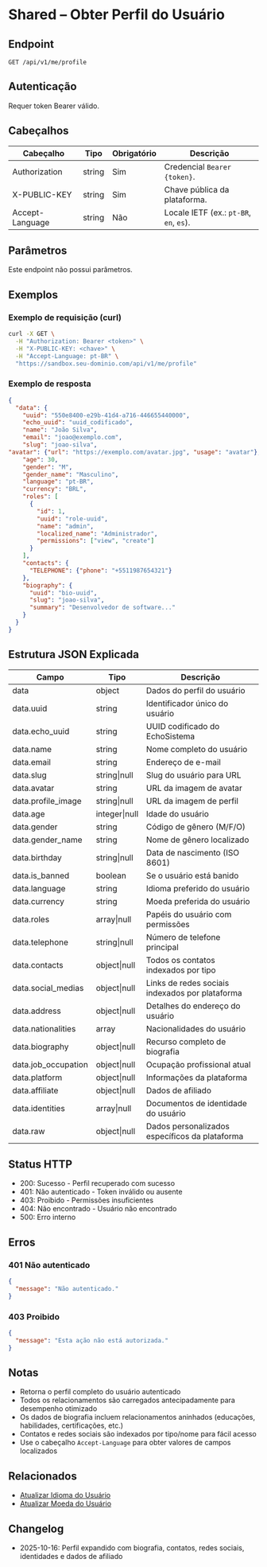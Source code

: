 # Shared – Obter Perfil do Usuário

## Endpoint

```
GET /api/v1/me/profile
```

## Autenticação

Requer token Bearer válido.

## Cabeçalhos

| Cabeçalho          | Tipo     | Obrigatório | Descrição |
| ------------------ | -------- | ----------- | --------- |
| Authorization      | string   | Sim         | Credencial `Bearer {token}`. |
| X-PUBLIC-KEY       | string   | Sim         | Chave pública da plataforma. |
| Accept-Language    | string   | Não         | Locale IETF (ex.: `pt-BR`, `en`, `es`). |

## Parâmetros

Este endpoint não possui parâmetros.

## Exemplos

### Exemplo de requisição (curl)

```bash
curl -X GET \
  -H "Authorization: Bearer <token>" \
  -H "X-PUBLIC-KEY: <chave>" \
  -H "Accept-Language: pt-BR" \
  "https://sandbox.seu-dominio.com/api/v1/me/profile"
```

### Exemplo de resposta

```json
{
  "data": {
    "uuid": "550e8400-e29b-41d4-a716-446655440000",
    "echo_uuid": "uuid_codificado",
    "name": "João Silva",
    "email": "joao@exemplo.com",
    "slug": "joao-silva",
"avatar": {"url": "https://exemplo.com/avatar.jpg", "usage": "avatar"},
    "age": 30,
    "gender": "M",
    "gender_name": "Masculino",
    "language": "pt-BR",
    "currency": "BRL",
    "roles": [
      {
        "id": 1,
        "uuid": "role-uuid",
        "name": "admin",
        "localized_name": "Administrador",
        "permissions": ["view", "create"]
      }
    ],
    "contacts": {
      "TELEPHONE": {"phone": "+5511987654321"}
    },
    "biography": {
      "uuid": "bio-uuid",
      "slug": "joao-silva",
      "summary": "Desenvolvedor de software..."
    }
  }
}
```

## Estrutura JSON Explicada

| Campo | Tipo | Descrição |
| ----- | ---- | --------- |
| data | object | Dados do perfil do usuário |
| data.uuid | string | Identificador único do usuário |
| data.echo_uuid | string | UUID codificado do EchoSistema |
| data.name | string | Nome completo do usuário |
| data.email | string | Endereço de e-mail |
| data.slug | string\|null | Slug do usuário para URL |
| data.avatar | string | URL da imagem de avatar |
| data.profile_image | string\|null | URL da imagem de perfil |
| data.age | integer\|null | Idade do usuário |
| data.gender | string | Código de gênero (M/F/O) |
| data.gender_name | string | Nome de gênero localizado |
| data.birthday | string\|null | Data de nascimento (ISO 8601) |
| data.is_banned | boolean | Se o usuário está banido |
| data.language | string | Idioma preferido do usuário |
| data.currency | string | Moeda preferida do usuário |
| data.roles | array\|null | Papéis do usuário com permissões |
| data.telephone | string\|null | Número de telefone principal |
| data.contacts | object\|null | Todos os contatos indexados por tipo |
| data.social_medias | object\|null | Links de redes sociais indexados por plataforma |
| data.address | object\|null | Detalhes do endereço do usuário |
| data.nationalities | array | Nacionalidades do usuário |
| data.biography | object\|null | Recurso completo de biografia |
| data.job_occupation | object\|null | Ocupação profissional atual |
| data.platform | object\|null | Informações da plataforma |
| data.affiliate | object\|null | Dados de afiliado |
| data.identities | array\|null | Documentos de identidade do usuário |
| data.raw | object\|null | Dados personalizados específicos da plataforma |

## Status HTTP

- 200: Sucesso - Perfil recuperado com sucesso
- 401: Não autenticado - Token inválido ou ausente
- 403: Proibido - Permissões insuficientes
- 404: Não encontrado - Usuário não encontrado
- 500: Erro interno

## Erros

### 401 Não autenticado
```json
{
  "message": "Não autenticado."
}
```

### 403 Proibido
```json
{
  "message": "Esta ação não está autorizada."
}
```

## Notas

- Retorna o perfil completo do usuário autenticado
- Todos os relacionamentos são carregados antecipadamente para desempenho otimizado
- Os dados de biografia incluem relacionamentos aninhados (educações, habilidades, certificações, etc.)
- Contatos e redes sociais são indexados por tipo/nome para fácil acesso
- Use o cabeçalho `Accept-Language` para obter valores de campos localizados

## Relacionados

- [Atualizar Idioma do Usuário](./UserRegionalInformationLanguageUpdate.md)
- [Atualizar Moeda do Usuário](./UserRegionalInformationCurrencyUpdate.md)

## Changelog

- 2025-10-16: Perfil expandido com biografia, contatos, redes sociais, identidades e dados de afiliado
